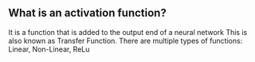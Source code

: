 ## What is an activation function? 
It is a function that is added to the output end of a neural network 
This is also known as Transfer Function. 
There are multiple types of functions: Linear, Non-Linear, ReLu